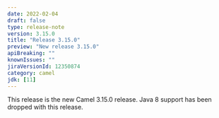 ```yaml
---
date: 2022-02-04
draft: false
type: release-note
version: 3.15.0
title: "Release 3.15.0"
preview: "New release 3.15.0"
apiBreaking: ""
knownIssues: ""
jiraVersionId: 12350874
category: camel
jdk: [11]
---
```


This release is the new Camel 3.15.0 release. Java 8 support has been dropped with this release.
